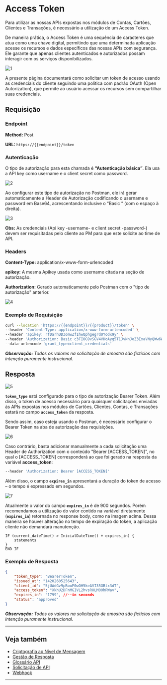 
# Access Token

Para utilizar as nossas APIs expostas nos módulos de Contas, Cartões, Clientes e Transações, é necessário a utilização de um Access Token.

De maneira prática, o Access Token é uma sequência de caracteres que atua como uma chave digital, permitindo que uma determinada aplicação acesse os recursos e dados específicos das nossas APIs com segurança. Ele garante que apenas clientes autenticados e autorizados possam interagir com os serviços disponibilizados.

![1](https://github.com/user-attachments/assets/5e0e7d2a-7a2c-4410-b17b-1f3b924eeff8)

A presente página documentará como solicitar um token de acesso usando as credenciais do cliente seguindo uma política com padrão OAuth (Open Autorization), que permite ao usuário acessar os recursos sem compartilhar suas credenciais.

## Requisição

### Endpoint

**Method:** Post

**URL:** `https://{{endpoint}}/token`

### Autenticação

O tipo de autorização para esta chamada é **“Autenticação básica”**. Ela usa a API key como username e o client secret como password.

![2](https://github.com/user-attachments/assets/022ffb9d-872e-434f-a851-2e94ecb13078)

Ao configurar este tipo de autorização no Postman, ele irá gerar automaticamente a Header de Autorização codificando o username e password em Base64, acrescentando inclusive o “Basic ” (com o espaço à direita).

![3](https://github.com/user-attachments/assets/5a3d5ed5-0218-4360-88cc-be857919d720)

**Obs:** As credenciais (Api key -username- e client secret -password-) devem ser requisitadas pelo cliente ao PM para que este solicite ao time de API.

### Headers

**Content-Type:** application/x-www-form-urlencoded

**apikey:** A mesma Apikey usada como username citada na seção de autorização.

**Authorization:** Gerado automaticamente pelo Postman com o "tipo de autorização" anterior.

![4](https://github.com/user-attachments/assets/ec573822-5aeb-44e1-9788-db0a6cba4b85)

### Exemplo de Requisição

```bash
curl --location 'https://{{endpoint}}/{{product}}/token' \
--header 'Content-Type: application/x-www-form-urlencoded' \
--header 'apikey: rfDarhUD3omwZf1hwQphgegrd0Yodx9y' \
--header 'Authorization: Basic c3FIOG9vSGV4VHoAyg5T1JvNnJoZ3ExaVNyQWw6WjRsanRKZG5lQk9qUE1BVQ' \
--data-urlencode 'grant_type=client_credentials'
```

***Observação:** Todos os valores na solicitação de amostra são fictícios com intenção puramente instrucional.*

## Resposta

![5](https://github.com/user-attachments/assets/97977392-3fb1-4234-985f-6ed7b13b4dd4)

**`token_type`** está configurado para o tipo de autorização Bearer Token. Além disso, o token de acesso necessário para quaisquer solicitações enviadas às APIs expostas nos módulos de Cartões, Clientes, Contas, e Transações estará no campo **`access_token`** da resposta.

Sendo assim, caso esteja usando o Postman, é necessário configurar o Bearer Token na aba de autorização das requisições.

![6](https://github.com/user-attachments/assets/dcfb9bb5-ca47-48fa-b08a-fa5137662425)

Caso contrário, basta adicionar manualmente a cada solicitação uma Header de Authorization com o conteúdo "Bearer [ACCESS_TOKEN]", no qual o [ACCESS_TOKEN] corresponderá ao que foi gerado na resposta da variável **access_token**:

```bash
--header 'Authorization: Bearer [ACCESS_TOKEN]' 
```

Além disso, o campo **`expires_in`** apresentará a duração do token de acesso – o tempo é expressado em segundos.

![7](https://github.com/user-attachments/assets/ce1f895e-4aa8-493c-8e0d-1636803e8888)

Atualmente o valor do campo **`expires_in`** é de 900 segundos. Porém recomendamos a utilização do valor contido na variável diretamente (**`expires_in`**) retornada no response body, como na imagem acima. Dessa maneira se houver alteração no tempo de expiração do token, a aplicação cliente não demandará manutenção.


```pseudocode
IF (current_dateTime() > InicialDateTime() + expires_in) {
    statements
}
END IF
```

### Exemplo de Resposta
```json
{   
    "token_type": "BearerToken",
    "issued_at": "1420260525643",
    "client_id": "5jUAdGv9pBouF0wOH5keAVI35GBtx3dT",
    "access_token": "XkhU2DFnMGIVL2hvsRHLM00hRWav",
    "expires_in": "1799", //--in seconds
    "status": "approved"
}
```

***Observação:** Todos os valores na solicitação de amostra são fictícios com intenção puramente instrucional.*

---

## Veja também

- [Criptografia ao Nível de Mensagem](?path=docs/português/referência-api/criptografia.md)
- [Gestão de Resposta ](?path=docs/português/referência-api/gestão-resposta.md)
- [Glossário API](?path=docs/português/referência-api/glossário-api.md)
- [Solicitação de API](?path=docs/português/referência-api/solicitação-api.md)
- [Webhook](?path=docs/português/referência-api/5-notificações.md)

---
